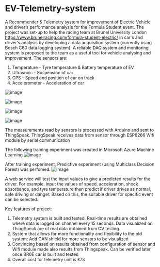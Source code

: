 # EV-Telemetry-system
A Recommender &amp; Telemetry system for improvement of Electric Vehicle and driver’s performance analysis for the Formula Student event. The project was set-up to help the racing team at Brunel University London https://www.brunelracing.com/formula-student-electric/ in car's and driver's analysis by developing a data acquisition system (currently using Bosch C60 data logging system). A reliable DAQ system and monitoring system is proposed to the team as a useful tool for vehicle analysing and improvement. The sensors are:
1. Temperature - Tyre temperature & Battery temperature of EV
2. Ultrasonic - Suspension of car
3. GPS - Speed and position of car on track
4. Accelerometer - Acceleration of car 

![image](https://user-images.githubusercontent.com/100325884/159704121-501fa5e3-d4fd-401d-819d-5a63e138491f.png)

![image](https://user-images.githubusercontent.com/100325884/159601784-94f12a0c-00dc-4705-844a-7b1714a019f3.png)

![image](https://user-images.githubusercontent.com/100325884/159704518-91fec712-58b4-4e6e-9579-b0b85920d653.png)

![image](https://user-images.githubusercontent.com/100325884/159704874-3d86afe0-5931-461a-a718-32e94f1b9a1d.png)

The measurements read by sensors is processed with Arduino and sent to ThingSpeak.  ThingSpeak receives data from sensor through ESP8266 Wifi module by serial communication

The following training experiment was created in Microsoft Azure Machine Learning 
![image](https://user-images.githubusercontent.com/100325884/159705624-30be16bb-6657-4ca2-b276-f323a67cf2db.png)

After training experiment, Predictive experiment (using Multiclass Decision Forest) was perfomed. 
![image](https://user-images.githubusercontent.com/100325884/159705892-68aa2576-8025-4540-b2cf-180745b5267d.png)

A web service will test the input values to give a predicted results for the driver. For example, input the values of speed, acceleration, shock absorbance, and tyre temperature then predict if driver drives as normal, safe driving or danger. Based on this, the suitable driver for specific event can be selected.

Key features of project: 
1. Telemetry system is built and tested. Real-time results are obtained where data is logged on channel every 15 seconds. Data visualized on ThingSpeak are of real data obtained from CV testing. 
2. System that allows for more functionality and flexibility to the old system: Add CAN shield for more sensors to be visualized
3. Convincing based on results obtained from configuration of sensor and Wifi module made also results from Thingspeak. Can be verified later once BR0E car is built and tested
4. Overall cost for telemetry unit is £73
